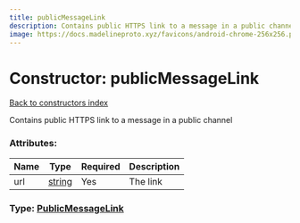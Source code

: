 ```yaml
---
title: publicMessageLink
description: Contains public HTTPS link to a message in a public channel
image: https://docs.madelineproto.xyz/favicons/android-chrome-256x256.png
---
```

# Constructor: publicMessageLink  
[Back to constructors index](index.md)



Contains public HTTPS link to a message in a public channel

### Attributes:

| Name     |    Type       | Required | Description |
|----------|---------------|----------|-------------|
|url|[string](../types/string.md) | Yes|The link|



### Type: [PublicMessageLink](../types/PublicMessageLink.md)


